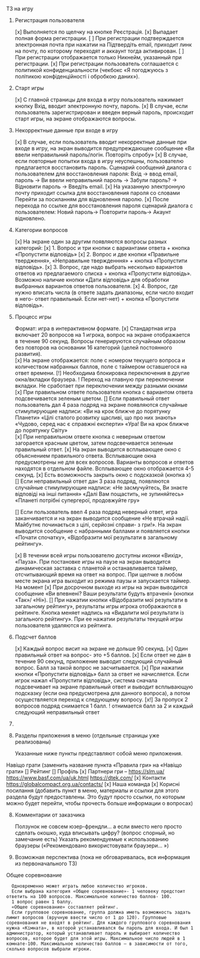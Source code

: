 ТЗ на игру

1. Регистрация пользователя

     [x] Выполняется по щелчку на кнопке Реєстрація. 
     [x] Выпадает полная форма регистрации. 
     [ ] При регистрации подтверждается электронная почта при нажатии на Підтвердіть email, приходит линк на почту, по которому переходят и аккаунт тогда активирован. 
     [ ] При регистрации отображается только Никнейм, указанный при регистрации. 
     [x] При регистрации пользователь соглашается с политикой конфиденциальности (чекбокс «Я погоджуюсь з політикою конфіденційності і обробкою даних»).
      
2. Старт игры
      
      [x] С главной страницы для входа в игру пользователь нажимает кнопку Вхід, вводит электронную почту, пароль. 
      [x] В случае, если пользователь зарегистрирован и введен верный пароль, происходит старт игры, на экране отображаются вопросы.
      
3. Некорректные данные при входе в игру
      
      [x] В случае, если пользователь вводит некорректные данные при входе в игру, на экран выводится предупреждающее сообщение «Ви ввели неправильний пароль/логін. Повторіть спробу»
      [x] В случае, если повторные попытки входа в игру неуспешны, пользователю предлагается восстановить пароль. Сценарий сообщений диалога с пользователем для восстановления пароля: 
      Вхід -> ввод email, пароль -> Ви ввели неправильний пароль -> Забули пароль? -> Відновити пароль -> Введіть email. 
      [x] На указанную электронную почту приходит ссылка для восстановления пароля со словами Перейти за посиланням для відновлення паролю. 
      [x] После перехода по ссылке для восстановления пароля сценарий диалога с пользователем: Новий пароль-> Повторити пароль-> Акаунт відновлено.
      
4. Категории вопросов
      
      [x] На экране один за другим появляются вопросы разных категорий: 
      [x] 1. Вопрос и три кнопки с вариантами ответа + кнопка «Пропустити відповідь» 
      [x] 2. Вопрос и две кнопки «Правильне твердження», «Неправильне твержденння»  + кнопка «Пропустити відповідь».
      [x] 3. Вопрос, где надо выбрать несколько вариантов ответов из предлагаемого списка + кнопка «Пропустити відповідь». Возможно наличие кнопки «Дати відповідь» для обработки выбранных вариантов ответов пользователя.
      [x] 4. Вопрос, где нужно вписать числа (в ответе задать диапазоны, если число входит в него- ответ правильный. Если нет-нет) + кнопка «Пропустити відповідь».
      
5. Процесс игры
      
      Формат: игра в интерактивном формате. 
      [x] Стандартная игра включает 20 вопросов на 1 игрока, вопрос на экране отображается в течение 90 секунд. Вопросы генерируются случайным образом без повторов на основании 16 категорий (целей постоянного развития).  
      [x] На экране отображается: поле с номером  текущего вопроса и количеством набранных баллов, поле с таймером оставшегося на ответ времени. 
      [!] Необходима блокировка переключения в другие окна/вкладки браузера.
      ! Переход на главную при переключении вкладки. Не сработает при переключении между разными окнами
      [x] При правильном ответе пользователя кнопка с вариантом ответа подсвечивается зеленым цветом.
      [] Если правильный ответ пользователь дал 4 раза подряд на экране появляются случайные стимулирующие надписи:
      «Ви на  крок ближче до порятунку Планети»
      «Цілі сталого розвитку щасливі, що про них знають»
      «Чудово, серед нас є справжні експерти»
      «Ура! Ви на крок ближче до порятунку Світу»  
      [x] При неправильном ответе кнопка с неверным ответом загорается красным цветом, затем подсвечивается зеленым правильный ответ. 
      [x] На экран выводится всплывающее окно с объяснением правильного ответа. Всплывающие окна предусмотрены не для всех вопросов. Варианты вопросов и ответов находятся в отдельном файле. Всплывающее окно отображается 4-5 секунд. 
      [x] Есть возможность закрыть окно с подсказкой (кнопка х)
      [] Если неправильный ответ дан 3 раза подряд, появляются случайные стимулирующие надписи: 
      «Не засмучуйтесь, Ви знаєте відповіді на інші питання»
      «Далі Вам пощастить, не зупиняйтесь»
      «Планеті потрібні супергерої, продовжуйте гру»
      
      [] Если пользователь ввел 4 раза подряд неверный ответ, игра заканчивается и на экран выводится сообщение «Не втрачай надії. Майбутнє починається з цілі, серйозні справи- з гри!». На экран выводится сообщение с набранными баллами и появляется кнопки «Почати спочатку», «Відобразити мої результати в загальному рейтингу».
      
      [x] В течении всей игры пользователю доступны иконки «Вихід», «Пауза».
      При постановке игры на паузе на экран выводится динамическая заставка с планетой и останавливается таймер, отсчитывающий время на ответ на вопрос. При щелчке в любом месте экрана игра выходит из режима паузы и запускается таймер. На момент
      [x] При досрочном выходе из игры на экран выводится сообщение «Ви впевнені? Ваши результати будуть втрачені» (кнопки «Так»/ «Ні»). 
      [] При нажатии кнопки «Відобразити мої результати в загальному рейтингу», результаты игры игрока отображаются в рейтинге. Кнопка меняет надпись на «Видалити мої результати із загального рейтингу». При ее нажатии результаты текущей игры пользователя удаляются из рейтинга.
      
6. Подсчет баллов
      
      [x] Каждый вопрос висит на экране не дольше 90 секунд. 
      [x] Один правильный ответ на вопрос- это +5 баллов.
      [x] Если ответ не дан в течение 90 секунд, приложение выводит следующий случайный вопрос. Балл за такой вопрос не засчитывается. 
      [x] При нажатии кнопки «Пропустити відповідь» балл за ответ не начисляется. Если игрок нажал «Пропустити відповідь», система сначала подсвечивает на экране правильный ответ и выводит всплывающую подсказку (если она предусмотрена для данного вопроса),  а потом осуществляется переход к следующему вопросу. 
      [x!] За пропуск 2 вопросов подряд снимается 1 балл. 
       ! отнимается балл за 2 и каждый следующий неправильный ответ 
7. 

7. Разделы приложения в меню (отдельные страницы уже реализованы) 

      Указанные ниже пункты представляют собой меню приложения.
      
Навіщо грати (заменить название пункта «Правила гри» на «Навіщо грати»
      [] Рейтинг
      [] Профіль
      [x] Партнери гри – https://slm.ua/ https://www.basf.com/ua/uk.html https://dtek.com/
      [x] Контакти https://globalcompact.org.ua/contacts/
      [x] Наша команда 
      [x] Корисні посилання (добавить пункт в меню, материалы и ссылки для этого раздела будут предоставлены. Это будут просто ссылки, по которым можно будет перейти, чтобы прочесть больше информации о вопросах)
      
      
8. Комментарии от заказчика
      
      Ползунок не совсем юзер-френдли… а если вместо него просто сделать окошко, куда вписывать цифру? (вопрос спорный, но замечание есть)
      Указать рекомендуемые к использованию браузеры («Рекомендовано використовувати браузери… ») 
      
9. Возможная перспектива (пока не обговаривалась, вся информация из первоначального ТЗ)
      
Общее соревнование
      
      Одновременно может играть любое количество игроков. 
      Если выбрана категория «Общее соревнование»- 1 человеку предстоит ответить на 100 вопросов. Максимальное количество баллов- 100.
      1 вопрос равен 1 баллу.
      «Общее соревнование» составляет рейтинг.
      Если групповое соревнование, группа должна иметь возможность задать лимит вопросов (вручную ввести число от 1 до 120). Групповые соревнования не входят в рейтинг. Для каждого группового соревнования нужна «Кімната», в которой устанавливался бы пароль для входа. И был 1 администратор, который устанавливает пароль и выбирает количество вопросов, которое будет для этой игры. Максимальное число людей в 1 комнате-100. Максимальное количество баллов – в зависимости от того, сколько вопросов выбрали игроки. 
      
      
